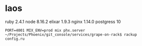 # laos


ruby  2.4.1
node 8.16.2
elixar 1.9.3
nginx 1.14.0
postgress 10


```
PORT=4001 MIX_ENV=prod mix phx.server
~/Projects/Phoenix/git_console/services/grape-on-rack$ rackup config.ru

```
